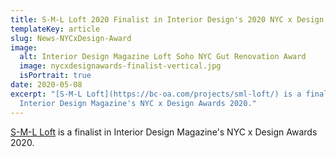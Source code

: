 ```yaml
---
title: S-M-L Loft 2020 Finalist in Interior Design's 2020 NYC x Design Awards
templateKey: article
slug: News-NYCxDesign-Award
image:
  alt: Interior Design Magazine Loft Soho NYC Gut Renovation Award
  image: nycxdesignawards-finalist-vertical.jpg
  isPortrait: true
date: 2020-05-08
excerpt: "[S-M-L Loft](https://bc-oa.com/projects/sml-loft/) is a finalist in
  Interior Design Magazine's NYC x Design Awards 2020."
---
```

[S-M-L Loft](https://bc-oa.com/projects/sml-loft/) is a finalist in Interior Design Magazine's NYC x Design Awards 2020.